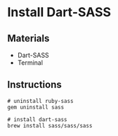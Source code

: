 # Install Dart-SASS

## Materials
* Dart-SASS
* Terminal

## Instructions

```
# uninstall ruby-sass
gem uninstall sass

# install dart-sass
brew install sass/sass/sass
```
